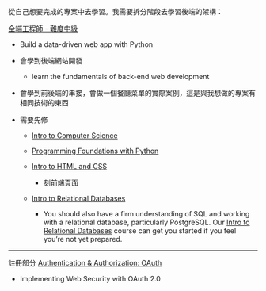 從自己想要完成的專案中去學習。我需要拆分階段去學習後端的架構：






[全端工程師 - 難度中級](https://www.udacity.com/course/full-stack-foundations--ud088)

* Build a data-driven web app with Python

* 會學到後端網站開發

  * learn the fundamentals of back-end web development

* 會學到前後端的串接，會做一個餐廳菜單的實際案例，這是與我想做的專案有相同技術的東西

* 需要先修

  * [Intro to Computer Science](https://www.udacity.com/course/intro-to-computer-science--cs101)

  * [Programming Foundations with Python](https://www.udacity.com/course/programming-foundations-with-python--ud036)

  * [Intro to HTML and CSS](https://www.udacity.com/course/html-and-css-syntax--ud001)

    * 刻前端頁面

  * [Intro to Relational Databases](https://www.udacity.com/course/intro-to-relational-databases--ud197)

    * You should also have a firm understanding of SQL and working with a relational database, particularly PostgreSQL. Our [Intro to Relational Databases](https://www.udacity.com/course/intro-to-relational-databases--ud197) course can get you started if you feel you’re not yet prepared.


----
註冊部分
[Authentication & Authorization: OAuth](https://www.udacity.com/course/authentication-authorization-oauth--ud330)
* Implementing Web Security with OAuth 2.0


